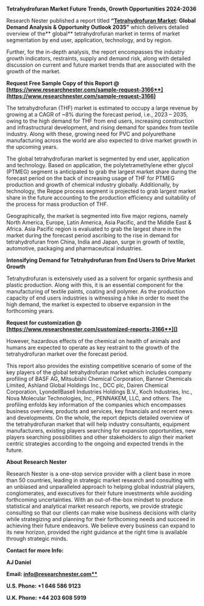 ﻿**Tetrahydrofuran Market Future Trends, Growth Opportunities 2024-2036**

Research Nester published a report titled **“[Tetrahydrofuran Market](https://www.researchnester.com/reports/tetrahydrofuran-market/3166): Global Demand Analysis & Opportunity Outlook 2035”** which delivers detailed overview of the** global** tetrahydrofuran market in terms of market segmentation by end user, application, technology, and by region.

Further, for the in-depth analysis, the report encompasses the industry growth indicators, restraints, supply and demand risk, along with detailed discussion on current and future market trends that are associated with the growth of the market.

<a name="_hlk168911023"></a><a name="_hlk168911453"></a>**Request Free Sample Copy of this Report @ [https://www.researchnester.com/sample-request-3166**](https://www.researchnester.com/sample-request-3166)**

The tetrahydrofuran (THF) market is estimated to occupy a large revenue by growing at a CAGR of ~8% during the forecast period, i.e., 2023 – 2035, owing to the high demand for THF from end users, increasing construction and infrastructural development, and rising demand for spandex from textile industry. Along with these, growing need for PVC and polyurethane manufacturing across the world are also expected to drive market growth in the upcoming years.

The global tetrahydrofuran market is segmented by end user, application and technology. Based on application, the polytetramethylene ether glycol (PTMEG) segment is anticipated to grab the largest market share during the forecast period on the back of increasing usage of THF for PTMEG production and growth of chemical industry globally. Additionally, by technology, the Reppe process segment is projected to grab largest market share in the future accounting to the production efficiency and suitability of the process for mass production of THF.

Geographically, the market is segmented into five major regions, namely North America, Europe, Latin America, Asia Pacific, and the Middle East & Africa. Asia Pacific region is evaluated to grab the largest share in the market during the forecast period ascribing to the rise in demand for tetrahydrofuran from China, India and Japan, surge in growth of textile, automotive, packaging and pharmaceutical industries. 

**Intensifying Demand for Tetrahydrofuran from End Users to Drive Market Growth**

Tetrahydrofuran is extensively used as a solvent for organic synthesis and plastic production. Along with this, it is an essential component for the manufacturing of textile paints, coating and polymer. As the production capacity of end users industries is witnessing a hike in order to meet the high demand, the market is expected to observe expansion in the forthcoming years. 

<a name="_hlk168910333"></a><a name="_hlk168911058"></a>**Request for customization @ [https://www.researchnester.com/customized-reports-3166**]()**

However, hazardous effects of the chemical on health of animals and humans are expected to operate as key restraint to the growth of the tetrahydrofuran market over the forecast period.

This report also provides the existing competitive scenario of some of the key players of the global tetrahydrofuran market which includes company profiling of BASF AG, Mitsubishi Chemical Corporation, Banner Chemicals Limited, Ashland Global Holdings Inc., DCC plc, Dairen Chemical Corporation, LyondellBasell Industries Holdings B.V., Koch Industries, Inc., Nova Molecular Technologies, Inc., PENNAKEM, LLC, and others. The profiling enfolds key information of the companies which encompasses business overview, products and services, key financials and recent news and developments. On the whole, the report depicts detailed overview of the tetrahydrofuran market that will help industry consultants, equipment manufacturers, existing players searching for expansion opportunities, new players searching possibilities and other stakeholders to align their market centric strategies according to the ongoing and expected trends in the future.

<a name="_hlk168910495"></a>**About Research Nester**

Research Nester is a one-stop service provider with a client base in more than 50 countries, leading in strategic market research and consulting with an unbiased and unparalleled approach to helping global industrial players, conglomerates, and executives for their future investments while avoiding forthcoming uncertainties. With an out-of-the-box mindset to produce statistical and analytical market research reports, we provide strategic consulting so that our clients can make wise business decisions with clarity while strategizing and planning for their forthcoming needs and succeed in achieving their future endeavors. We believe every business can expand to its new horizon, provided the right guidance at the right time is available through strategic minds.

**Contact for more Info:**

**AJ Daniel**

**Email: [info@researchnester.com**](mailto:info@researchnester.com)**

**U.S. Phone: +1 646 586 9123** 

**U.K. Phone: +44 203 608 5919**
